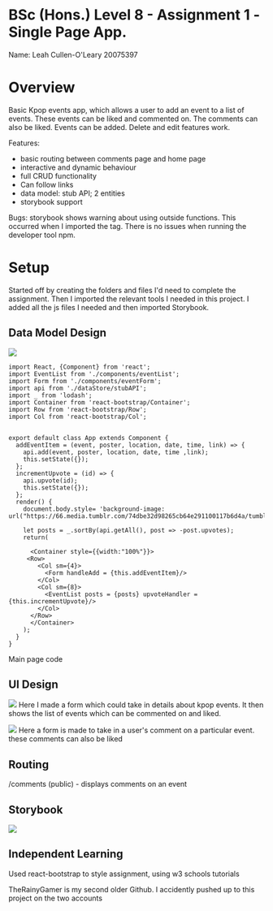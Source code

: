 # BSc (Hons.) Level 8 - Assignment 1 -Single Page App.

Name: Leah Cullen-O'Leary 20075397

# Overview

Basic Kpop events app, which allows a user to add an event to a 
list of events. These events can be liked and commented on. The
comments can also be liked. Events can be added. Delete and edit features work.

Features:
- basic routing between comments page and home page
- interactive and dynamic behaviour
- full CRUD functionality
- Can follow links
- data model: stub API; 2 entities
- storybook support

Bugs:
    storybook shows warning about using outside functions. This
    occurred when I imported the <Link> tag. There is no issues when running the developer tool npm.

# Setup

Started off by creating the folders and files I'd need to complete the 
assignment. Then I imported the relevant tools I needed in this project.
I added all the js files I needed and then imported Storybook.

## Data Model Design

![][diagram1]

~~~
import React, {Component} from 'react';
import EventList from './components/eventList';
import Form from './components/eventForm';
import api from './dataStore/stubAPI';
import _ from 'lodash';
import Container from 'react-bootstrap/Container';
import Row from 'react-bootstrap/Row';
import Col from 'react-bootstrap/Col';


export default class App extends Component {
  addEventItem = (event, poster, location, date, time, link) => {
    api.add(event, poster, location, date, time ,link);
    this.setState({});
  };
  incrementUpvote = (id) => {
    api.upvote(id);
    this.setState({});
  };
  render() {
    document.body.style= 'background-image: url("https://66.media.tumblr.com/74dbe32d98265cb64e291100117b6d4a/tumblr_inline_n2590ayYaL1qhwjx8.gif")';

    let posts = _.sortBy(api.getAll(), post => -post.upvotes);
    return(
      
      <Container style={{width:"100%"}}>
     <Row>
        <Col sm={4}>
          <Form handleAdd = {this.addEventItem}/>
        </Col>
        <Col sm={8}>
          <EventList posts = {posts} upvoteHandler = {this.incrementUpvote}/>
        </Col>
      </Row>
      </Container>
    );
  }
}
~~~
Main page code

## UI Design

![][diagram2]
Here I made a form which could take in details about kpop events.
It then shows the list of events which can be commented on and liked.

![][diagram3]
Here a form is made to take in a user's comment on a particular event.
these comments can also be liked

## Routing

/comments (public) - displays comments on an event

## Storybook

![][diagram4]

## Independent Learning

Used react-bootstrap to style assignment, using w3 schools tutorials

[diagram1]: ./img/diagram1.png
[diagram2]: ./img/diagram2.png
[diagram3]: ./img/diagram3.png
[diagram4]: ./img/diagram4.png

TheRainyGamer is my second older Github. I accidently pushed up to this project on the two accounts
